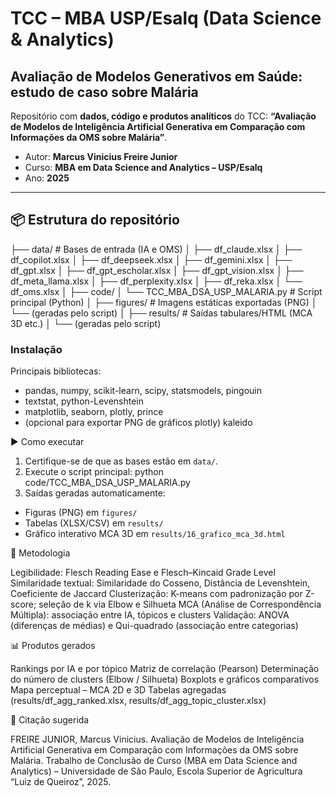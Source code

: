 # TCC – MBA USP/Esalq (Data Science & Analytics)
## Avaliação de Modelos Generativos em Saúde: estudo de caso sobre Malária

Repositório com **dados, código e produtos analíticos** do TCC:
**“Avaliação de Modelos de Inteligência Artificial Generativa em Comparação com Informações da OMS sobre Malária”**.

- Autor: **Marcus Vinicius Freire Junior**  
- Curso: **MBA em Data Science and Analytics – USP/Esalq**  
- Ano: **2025**

---

## 📦 Estrutura do repositório

├── data/ # Bases de entrada (IA e OMS)
│ ├── df_claude.xlsx
│ ├── df_copilot.xlsx
│ ├── df_deepseek.xlsx
│ ├── df_gemini.xlsx
│ ├── df_gpt.xlsx
│ ├── df_gpt_escholar.xlsx
│ ├── df_gpt_vision.xlsx
│ ├── df_meta_llama.xlsx
│ ├── df_perplexity.xlsx
│ ├── df_reka.xlsx
│ └── df_oms.xlsx
│
├── code/
│ └── TCC_MBA_DSA_USP_MALARIA.py # Script principal (Python)
│
├── figures/ # Imagens estáticas exportadas (PNG)
│ └── (geradas pelo script)
│
├── results/ # Saídas tabulares/HTML (MCA 3D etc.)
│ └── (geradas pelo script)

### Instalação

Principais bibliotecas:
- pandas, numpy, scikit-learn, scipy, statsmodels, pingouin
- textstat, python-Levenshtein
- matplotlib, seaborn, plotly, prince
- (opcional para exportar PNG de gráficos plotly) kaleido

▶️ Como executar

1. Certifique-se de que as bases estão em `data/`.
2. Execute o script principal:
 python code/TCC_MBA_DSA_USP_MALARIA.py
3. Saídas geradas automaticamente:
- Figuras (PNG) em `figures/`
- Tabelas (XLSX/CSV) em `results/`
- Gráfico interativo MCA 3D em `results/16_grafico_mca_3d.html`

🧪 Metodologia

Legibilidade: Flesch Reading Ease e Flesch–Kincaid Grade Level
Similaridade textual: Similaridade do Cosseno, Distância de Levenshtein, Coeficiente de Jaccard
Clusterização: K-means com padronização por Z-score; seleção de k via Elbow e Silhueta
MCA (Análise de Correspondência Múltipla): associação entre IA, tópicos e clusters
Validação: ANOVA (diferenças de médias) e Qui-quadrado (associação entre categorias)

📊 Produtos gerados

Rankings por IA e por tópico
Matriz de correlação (Pearson)
Determinação do número de clusters (Elbow / Silhueta)
Boxplots e gráficos comparativos
Mapa perceptual – MCA 2D e 3D
Tabelas agregadas (results/df_agg_ranked.xlsx, results/df_agg_topic_cluster.xlsx)

📑 Citação sugerida

FREIRE JUNIOR, Marcus Vinicius. Avaliação de Modelos de Inteligência Artificial Generativa em
Comparação com Informações da OMS sobre Malária. Trabalho de Conclusão de Curso (MBA em Data
Science and Analytics) – Universidade de São Paulo, Escola Superior de Agricultura “Luiz de Queiroz”,
2025.
